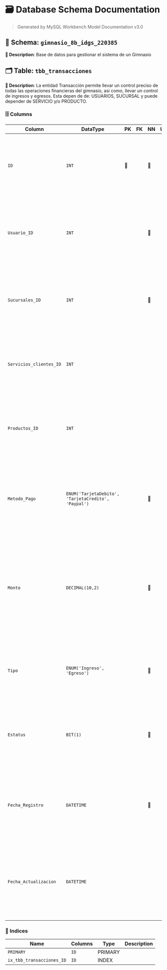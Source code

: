 # 🗃️ Database Schema Documentation

> Generated by MySQL Workbench Model Documentation v3.0

## 📂 Schema: `gimnasio_8b_idgs_220385`

**📝 Description**: Base de datos para gestionar el sistema de un Gimnasio

## 🗂️ Table: `tbb_transacciones`

**📝 Description**: La entidad Transacción permite llevar un control preciso de todas las operaciones financieras del gimnasio, asi como, llevar un control de ingresos y egresos. Esta depen de de: USUARIOS, SUCURSAL y puede depender de SERVICIO y/o PRODUCTO. 

### 🗄️ Columns
| Column | DataType | PK | FK | NN | UQ | BIN | UN | ZF | AI | Default | Comment |
| --- | --- | --- | --- | --- | --- | --- | --- | --- | --- | --- | --- |
| `ID` | `INT` | 🔑 |  | 🚫 |  |  |  |  | ⚡ |  | Descripción: Atributo numérico autoincremental que distingue de manera única a la transacción realizada por o hacia un usuario. Naturaleza: Cuantitativo. Dominio: Entero Positivo. Composición: 1{0-1} |
| `Usuario_ID` | `INT` |  |  | 🚫 |  |  |  |  |  |  | Descripción: Atributo numérico que identifica de manera única a un usuario del gimnasio que realiza o se le realiza la transacción. Naturaleza: Cuantitativo. Dominio: Entero Positivo. Composición: 1{0-1} |
| `Sucursales_ID` | `INT` |  |  | 🚫 |  |  |  |  |  |  | Descripción: Atributo numérico que identifica de manera única a la sucursal que realiza o se le realiza la transacción. Naturaleza: Cuantitativo. Dominio: Entero Positivo. Composición: 1{0-1} |
| `Servicios_clientes_ID` | `INT` |  |  |  |  |  |  |  |  | `NULL` | Descripción: Atributo numérico que identifica de manera única al servicio por el que se realiza la transacción. Naturaleza: Cuantitativo. Dominio: Entero Positivo. Composición: 1{0-1} |
| `Productos_ID` | `INT` |  |  |  |  |  |  |  |  | `NULL` | Descripción: Atributo numérico que identifica de manera única al producto por el que se realiza la transacción. Naturaleza: Cuantitativo. Dominio: Entero Positivo. Composición: 1{0-1} |
| `Metodo_Pago` | `ENUM('TarjetaDebito', 'TarjetaCredito', 'Paypal')` |  |  | 🚫 |  |  |  |  |  |  | Descripción: Almacena la información de pago de un usuario o cliente. Naturaleza: Cualitativo. Dominio: Conjunto de valores predeterminados. Composición: Metodo_Pago = ['TarjetaDebito', 'TarjetaCredito', 'Paypal'] |
| `Monto` | `DECIMAL(10,2)` |  |  | 🚫 |  |  |  |  |  |  | Descripción: Determina la cantidad monetaria a pagar por un usuario. Naturaleza: Cuantitativo. Dominio: Números enteros, números decimales y punto. Composición: Número_entero=1{0-9}10 Punto_decimal=[.] Número_decimal=0{0-9}2 Monto = Número_entero + Punto + Número_decimal |
| `Tipo` | `ENUM('Ingreso', 'Egreso')` |  |  | 🚫 |  |  |  |  |  |  | Descripción: Almacena la información sobre el tipo de transacción de un usuario o cliente. Naturaleza: Cualitativo. Dominio: Conjunto de valores predeterminados. Composición: Tipo = ['Ingreso', 'Egreso'] |
| `Estatus` | `BIT(1)` |  |  | 🚫 |  |  |  |  |  | `b'1'` | Descripción: Dato de auditoría que define el estatus de la transacción. Naturaleza: Cuantitativo. Dominio: Entero Positivo de entre los valores permitidos. Composición: 1[0-1]1 |
| `Fecha_Registro` | `DATETIME` |  |  | 🚫 |  |  |  |  |  |  | Descripción: Dato de auditoría que documenta la fecha y hora en la que fue registrada la información almacenada. Naturaleza: Cuantitativo. Dominio: Fecha y Hora. Composición: Año = 4{0-9}4 Mes = [01|02|...|12] Día = [01|02|...|31] Hora = [00|01|...|12] Minuto = [00|01|...|59] Fecha_Registro = Año+'-'+Mes+'-'+Día+'-'+Hora+':'+Minuto+':'+Segundo |
| `Fecha_Actualizacion` | `DATETIME` |  |  |  |  |  |  |  |  | `NULL` | Descripción: Dato de auditoría que documenta la fecha y hora en la que fue modificada la información almacenada. Naturaleza: Cuantitativo. Dominio: Fecha y Hora. Composición: Año = 4{0-9}4 Mes = [01|02|...|12] Día = [01|02|...|31] Hora = [00|01|...|12] Minuto = [00|01|...|59] Fecha_Registro = Año+'-'+Mes+'-'+Día+'-'+Hora+':'+Minuto+':'+Segundo |


### 🔑 Indices

| Name | Columns | Type | Description |
| --- | --- | --- | --- |
| `PRIMARY` | `ID` | PRIMARY |  |
| `ix_tbb_transacciones_ID` | `ID` | INDEX |  |



